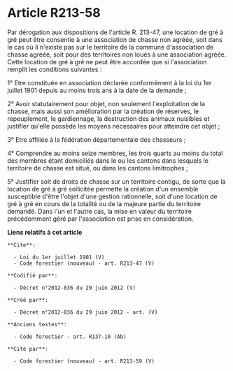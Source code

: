 # Article R213-58

Par dérogation aux dispositions de l'article R. 213-47, une location de gré à gré peut être consentie à une association de
chasse non agréée, soit dans le cas où il n'existe pas sur le territoire de la commune d'association de chasse agréée, soit
pour des territoires non loués à une association agréée. Cette location de gré à gré ne peut être accordée que si
l'association remplit les conditions suivantes : 

1° Etre constituée en association déclarée conformément à la loi du 1er juillet 1901 depuis au moins trois ans à la date de
la demande ; 

2° Avoir statutairement pour objet, non seulement l'exploitation de la chasse, mais aussi son amélioration par la création de
réserves, le repeuplement, le gardiennage, la destruction des animaux nuisibles et justifier qu'elle possède les moyens
nécessaires pour atteindre cet objet ; 

3° Etre affiliée à la fédération départementale des chasseurs ; 

4° Comprendre au moins seize membres, les trois quarts au moins du total des membres étant domiciliés dans le ou les cantons
dans lesquels le territoire de chasse est situé, ou dans les cantons limitrophes ; 

5° Justifier soit de droits de chasse sur un territoire contigu, de sorte que la location de gré à gré sollicitée permette la
création d'un ensemble susceptible d'être l'objet d'une gestion rationnelle, soit d'une location de gré à gré en cours de la
totalité ou de la majeure partie du territoire demandé. Dans l'un et l'autre cas, la mise en valeur du territoire
précédemment géré par l'association est prise en considération.

**Liens relatifs à cet article**

	**Cite**:

	  - Loi du 1er juillet 1901 (V)
	  - Code forestier (nouveau) - art. R213-47 (V)

	**Codifié par**:

	  - Décret n°2012-836 du 29 juin 2012 (V)

	**Créé par**:

	  - Décret n°2012-836 du 29 juin 2012 - art. (V)

	**Anciens textes**:

	  - Code forestier - art. R137-10 (Ab)

	**Cité par**:

	  - Code forestier (nouveau) - art. R213-59 (V)
